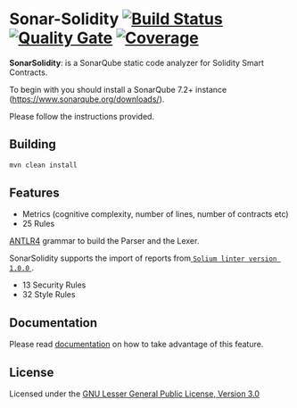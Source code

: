 # Sonar-Solidity [![Build Status](https://travis-ci.org/stylianos-agapiou-sonarsource/sonar-solidity.svg?branch=master)](https://travis-ci.org/stylianos-agapiou-sonarsource/sonar-solidity) [![Quality Gate](https://sonarcloud.io/api/project_badges/measure?project=org.sonarsource.solidity%3Asonar-solidity&metric=alert_status)](https://sonarcloud.io/dashboard?id=org.sonarsource.solidity%3Asonar-solidity) [![Coverage](https://sonarcloud.io/api/project_badges/measure?project=org.sonarsource.solidity%3Asonar-solidity&metric=coverage)](https://sonarcloud.io/component_measures?id=org.sonarsource.solidity%3Asonar-solidity&metric=coverage)

**SonarSolidity**: is a SonarQube static code analyzer for Solidity Smart Contracts.

To begin with you should install a SonarQube 7.2+ instance (https://www.sonarqube.org/downloads/).

Please follow the instructions provided.

## Building

```bash
mvn clean install
```

## Features
* Metrics (cognitive complexity, number of lines, number of contracts etc)
* 25 Rules

[ANTLR4](https://github.com/solidityj/solidity-antlr4) grammar to build the Parser and the Lexer.

SonarSolidity supports the import of reports from[ ```Solium linter version 1.0.0``` ](http://solium.readthedocs.io/en/latest/).
* 13 Security Rules
* 32 Style Rules

## Documentation

Please read [documentation](https://github.com/stylianos-agapiou-sonarsource/sonar-solidity/blob/master/Sonar%20Solidity%20Docs.pdf) on how to take advantage of this feature.

## License

Licensed under the [GNU Lesser General Public License, Version 3.0](http://www.gnu.org/licenses/lgpl.txt)
